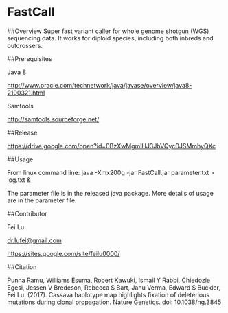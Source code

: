 # FastCall

##Overview
Super fast variant caller for whole genome shotgun (WGS) sequencing data. It works for diploid species, including both inbreds and outcrossers.

##Prerequisites

Java 8

http://www.oracle.com/technetwork/java/javase/overview/java8-2100321.html

Samtools

http://samtools.sourceforge.net/


##Release

https://drive.google.com/open?id=0BzXwMgmlHJ3JbVQyc0JSMmhyQXc

##Usage

From linux command line:
java -Xmx200g -jar FastCall.jar parameter.txt > log.txt &

The parameter file is in the released java package. More details of usage are in the parameter file.

##Contributor

Fei Lu

dr.lufei@gmail.com

https://sites.google.com/site/feilu0000/

##Citation

Punna Ramu, Williams Esuma, Robert Kawuki, Ismail Y Rabbi, Chiedozie Egesi, Jessen V Bredeson, Rebecca S Bart, Janu Verma, Edward S Buckler, Fei Lu. (2017). Cassava haplotype map highlights fixation of deleterious mutations during clonal propagation. Nature Genetics. doi: 10.1038/ng.3845
